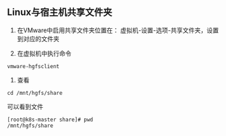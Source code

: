 ## Linux与宿主机共享文件夹

1. 在VMware中启用共享文件夹位置在： 虚拟机-设置-选项-共享文件夹，设置到对应的文件夹

1. 在虚拟机中执行命令

```
vmware-hgfsclient
```

1. 查看

```
cd /mnt/hgfs/share
```

可以看到文件

```
[root@k8s-master share]# pwd
/mnt/hgfs/share
```
